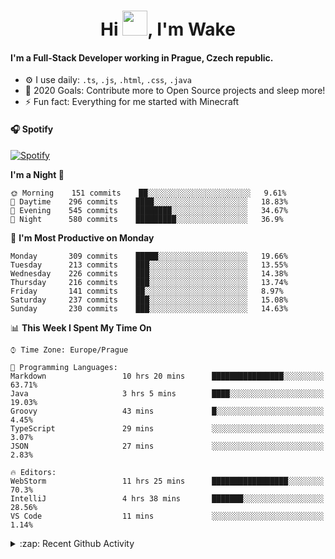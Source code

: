 <h1 align="center">Hi <img src="https://raw.githubusercontent.com/MrWakeCZ/MrWakeCZ/master/Hi.gif" width="40px" />, I'm Wake</h1>

#### I'm a Full-Stack Developer working in Prague, Czech republic.
- ⚙️ I use daily: `.ts`, `.js`, `.html`, `.css`, `.java`
- 🥅 2020 Goals: Contribute more to Open Source projects and sleep more!
- ⚡ Fun fact: Everything for me started with Minecraft

#### 🎧 Spotify
[![Spotify](https://novatorem-delta-eight.vercel.app/api/spotify)](https://open.spotify.com/user/wakeecz)

<!--START_SECTION:waka-->
**I'm a Night 🦉** 

```text
🌞 Morning    151 commits    ██░░░░░░░░░░░░░░░░░░░░░░░   9.61% 
🌆 Daytime    296 commits    ████░░░░░░░░░░░░░░░░░░░░░   18.83% 
🌃 Evening    545 commits    ████████░░░░░░░░░░░░░░░░░   34.67% 
🌙 Night      580 commits    █████████░░░░░░░░░░░░░░░░   36.9%

```
📅 **I'm Most Productive on Monday** 

```text
Monday       309 commits    █████░░░░░░░░░░░░░░░░░░░░   19.66% 
Tuesday      213 commits    ███░░░░░░░░░░░░░░░░░░░░░░   13.55% 
Wednesday    226 commits    ███░░░░░░░░░░░░░░░░░░░░░░   14.38% 
Thursday     216 commits    ███░░░░░░░░░░░░░░░░░░░░░░   13.74% 
Friday       141 commits    ██░░░░░░░░░░░░░░░░░░░░░░░   8.97% 
Saturday     237 commits    ███░░░░░░░░░░░░░░░░░░░░░░   15.08% 
Sunday       230 commits    ███░░░░░░░░░░░░░░░░░░░░░░   14.63%

```


📊 **This Week I Spent My Time On** 

```text
⌚︎ Time Zone: Europe/Prague

💬 Programming Languages: 
Markdown                 10 hrs 20 mins      ████████████████░░░░░░░░░   63.71% 
Java                     3 hrs 5 mins        ████░░░░░░░░░░░░░░░░░░░░░   19.03% 
Groovy                   43 mins             █░░░░░░░░░░░░░░░░░░░░░░░░   4.45% 
TypeScript               29 mins             ░░░░░░░░░░░░░░░░░░░░░░░░░   3.07% 
JSON                     27 mins             ░░░░░░░░░░░░░░░░░░░░░░░░░   2.83%

🔥 Editors: 
WebStorm                 11 hrs 25 mins      █████████████████░░░░░░░░   70.3% 
IntelliJ                 4 hrs 38 mins       ███████░░░░░░░░░░░░░░░░░░   28.56% 
VS Code                  11 mins             ░░░░░░░░░░░░░░░░░░░░░░░░░   1.14%

```


<!--END_SECTION:waka-->

<details>
  <summary>:zap: Recent Github Activity</summary>

<!--START_SECTION:activity-->
1. ❗️ Closed issue [#25](https://github.com//waked-cz/corgi/issues/25) in [waked-cz/corgi](https://github.com//waked-cz/corgi)
2. ❗️ Closed issue [#50](https://github.com//waked-cz/corgi/issues/50) in [waked-cz/corgi](https://github.com//waked-cz/corgi)
3. ❗️ Closed issue [#61](https://github.com//waked-cz/corgi/issues/61) in [waked-cz/corgi](https://github.com//waked-cz/corgi)
4. 🗣 Commented on [#61](https://github.com//waked-cz/corgi/issues/61) in [waked-cz/corgi](https://github.com//waked-cz/corgi)
5. ❗️ Opened issue [#87](https://github.com//waked-cz/corgi/issues/87) in [waked-cz/corgi](https://github.com//waked-cz/corgi)
<!--END_SECTION:activity-->

</details>
